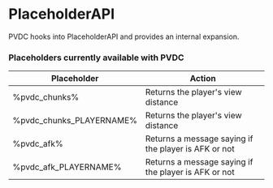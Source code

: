 # PlaceholderAPI

PVDC hooks into PlaceholderAPI and provides an internal expansion.

### Placeholders currently available with PVDC

| Placeholder    | Action |
| -------- | ------- |
| %pvdc_chunks%  | Returns the player's view distance    |
| %pvdc_chunks_PLAYERNAME% | Returns the player's view distance     |
| %pvdc_afk%    | Returns a message saying if the player is AFK or not    |
| %pvdc_afk_PLAYERNAME%    | Returns a message saying if the player is AFK or not    |